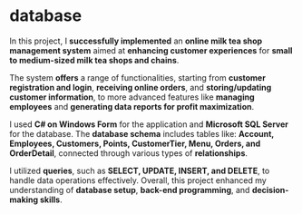 # database

In this project, I **successfully implemented** an **online milk tea shop management system** aimed at **enhancing customer experiences** for **small to medium-sized milk tea shops and chains**.

The system **offers** a range of functionalities, starting from **customer registration and login**, **receiving online orders**, and **storing/updating customer information**, to more advanced features like **managing employees** and **generating data reports for profit maximization**.

I used **C# on Windows Form** for the application and **Microsoft SQL Server** for the database. The **database schema** includes tables like:
**Account, Employees, Customers, Points, CustomerTier, Menu, Orders, and OrderDetail**, connected through various types of **relationships**.

I utilized **queries**, such as **SELECT, UPDATE, INSERT, and DELETE**, to handle data operations effectively.
Overall, this project enhanced my understanding of **database setup**, **back-end programming**, and **decision-making skills**.
